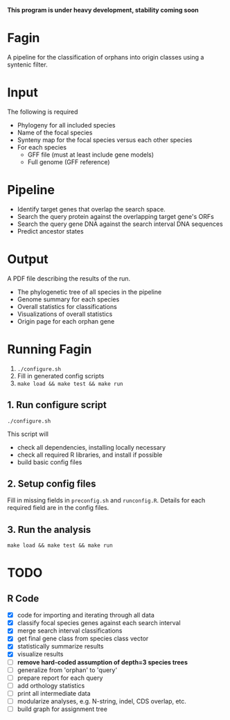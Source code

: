**This program is under heavy development, stability coming soon**

# Fagin

A pipeline for the classification of orphans into origin classes using a syntenic filter.

# Input

 The following is required

 - Phylogeny for all included species
 - Name of the focal species
 - Synteny map for the focal species versus each other species
 - For each species
   - GFF file (must at least include gene models)
   - Full genome (GFF reference)

# Pipeline

 - Identify target genes that overlap the search space.
 - Search the query protein against the overlapping target gene's ORFs
 - Search the query gene DNA against the search interval DNA sequences
 - Predict ancestor states

# Output

   A PDF file describing the results of the run.

 - The phylogenetic tree of all species in the pipeline
 - Genome summary for each species 
 - Overall statistics for classifications
 - Visualizations of overall statistics
 - Origin page for each orphan gene

# Running Fagin

 1. `./configure.sh` 
 2. Fill in generated config scripts
 3. `make load && make test && make run`

## 1. Run configure script

```
./configure.sh
```

This script will
  - check all dependencies, installing locally necessary
  - check all required R libraries, and install if possible
  - build basic config files

## 2. Setup config files

Fill in missing fields in `preconfig.sh` and `runconfig.R`. Details for each
required field are in the config files.

## 3. Run the analysis

```
make load && make test && make run
```


# TODO

## R Code

 - [x] code for importing and iterating through all data
 - [x] classify focal species genes against each search interval
 - [x] merge search interval classifications
 - [x] get final gene class from species class vector
 - [x] statistically summarize results
 - [x] visualize results
 - [ ] **remove hard-coded assumption of depth=3 species trees**
 - [ ] generalize from 'orphan' to 'query'
 - [ ] prepare report for each query
 - [ ] add orthology statistics
 - [ ] print all intermediate data
 - [ ] modularize analyses, e.g. N-string, indel, CDS overlap, etc.
 - [ ] build graph for assignment tree
